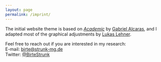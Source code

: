 ```yaml
---
layout: page
permalink: /imprint/
---
```


The initial website theme is based on *[Academic](https://github.com/gaalcaras/academic)* by [Gabriel Alcaras](https://gaalcaras.com/en/), and I adapted most of the graphical adjustments by [Lukas Lehner](https://github.com/lukaslehner/lukaslehner.github.io).

Feel free to reach out if you are interested in my research: \
E-mail: [birte@strunk-mg.de](mailto:birte@strunk-mg.de) \
Twitter: [@BirteStrunk](https://twitter.com/BirteStrunk)
